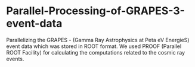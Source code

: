 # Parallel-Processing-of-GRAPES-3-event-data
Parallelizing the GRAPES - (Gamma Ray Astrophysics at Peta eV EnergieS) event data which was stored in ROOT format. We used PROOF (Parallel ROOT Facility) for calculating the computations related to the cosmic ray events.
